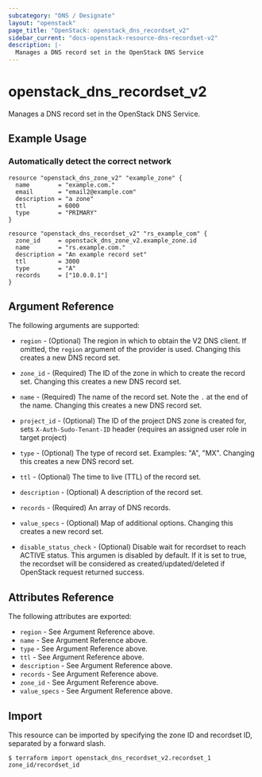```yaml
---
subcategory: "DNS / Designate"
layout: "openstack"
page_title: "OpenStack: openstack_dns_recordset_v2"
sidebar_current: "docs-openstack-resource-dns-recordset-v2"
description: |-
  Manages a DNS record set in the OpenStack DNS Service
---
```


# openstack\_dns\_recordset\_v2

Manages a DNS record set in the OpenStack DNS Service.

## Example Usage

### Automatically detect the correct network

```hcl
resource "openstack_dns_zone_v2" "example_zone" {
  name        = "example.com."
  email       = "email2@example.com"
  description = "a zone"
  ttl         = 6000
  type        = "PRIMARY"
}

resource "openstack_dns_recordset_v2" "rs_example_com" {
  zone_id     = openstack_dns_zone_v2.example_zone.id
  name        = "rs.example.com."
  description = "An example record set"
  ttl         = 3000
  type        = "A"
  records     = ["10.0.0.1"]
}
```

## Argument Reference

The following arguments are supported:

* `region` - (Optional) The region in which to obtain the V2 DNS client.
    If omitted, the `region` argument of the provider is used.
    Changing this creates a new DNS  record set.

* `zone_id` - (Required) The ID of the zone in which to create the record set.
  Changing this creates a new DNS  record set.

* `name` - (Required) The name of the record set. Note the `.` at the end of the name.
  Changing this creates a new DNS  record set.

* `project_id` - (Optional) The ID of the project DNS zone is created
  for, sets `X-Auth-Sudo-Tenant-ID` header (requires an assigned 
  user role in target project)

* `type` - (Optional) The type of record set. Examples: "A", "MX".
  Changing this creates a new DNS  record set.

* `ttl` - (Optional) The time to live (TTL) of the record set.

* `description` - (Optional) A description of the  record set.

* `records` - (Required) An array of DNS records.

* `value_specs` - (Optional) Map of additional options. Changing this creates a
  new record set.

* `disable_status_check` - (Optional) Disable wait for recordset to reach ACTIVE
  status. This argumen is disabled by default. If it is set to true, the recordset
  will be considered as created/updated/deleted if OpenStack request returned success.

## Attributes Reference

The following attributes are exported:

* `region` - See Argument Reference above.
* `name` - See Argument Reference above.
* `type` - See Argument Reference above.
* `ttl` - See Argument Reference above.
* `description` - See Argument Reference above.
* `records` - See Argument Reference above.
* `zone_id` - See Argument Reference above.
* `value_specs` - See Argument Reference above.

## Import

This resource can be imported by specifying the zone ID and recordset ID,
separated by a forward slash.

```
$ terraform import openstack_dns_recordset_v2.recordset_1 zone_id/recordset_id
```
